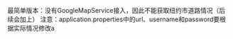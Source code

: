 最简单版本：没有GoogleMapService接入，因此不能获取纽约市道路情况（后续会加上）
注意：application.properties中的url、username和password要根据实际情况修改a